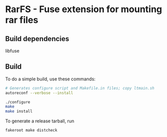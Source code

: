 # RarFS - Fuse extension for mounting rar files

## Build dependencies
libfuse

## Build

To do a simple build, use these commands:

```bash
# Generates configure script and Makefile.in files; copy ltmain.sh
autoreconf --verbose --install

./configure
make
make install
```

To generate a release tarball, run

`fakeroot make distcheck`

